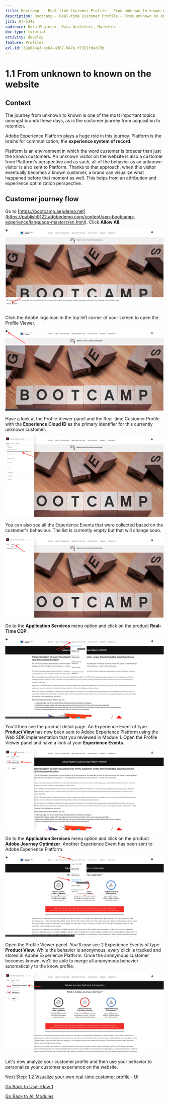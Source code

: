 ```yaml
---
title: Bootcamp -  Real-time Customer Profile - From unknown to known on the website
description: Bootcamp - Real-time Customer Profile - From unknown to known on the website
jira: KT-5342
audience: Data Engineer, Data Architect, Marketer
doc-type: tutorial
activity: develop
feature: Profiles
exl-id: 32a084a3-4c04-4367-947e-f7151fdad73b
---
```

# 1.1 From unknown to known on the website

## Context

The journey from unknown to known is one of the most important topics amongst brands these days, as is the customer journey from acquisition to retention. 

Adobe Experience Platform plays a huge role in this journey. Platform is the brains for communication, the **experience system of record**.

Platform is an environment in which the word customer is broader than just the known customers. An unknown visitor on the website is also a customer from Platform's perspective and as such, all of the behavior as an unknown visitor is also sent to Platform. Thanks to that approach, when this visitor eventually becomes a known customer, a brand can visualize what happened before that moment as well. This helps from an attribution and experience optimization perspective.

## Customer journey flow

Go to [https://bootcamp.aepdemo.net](https://publish9122.adobedemo.com/content/aep-bootcamp-experience/language-masters/en.html). Click **Allow All**.

![DSN](./images/web8.png)

Click the Adobe logo icon in the top left corner of your screen to open the Profile Viewer.
  
![Demo](./images/pv1.png)

Have a look at the Profile Viewer panel and the Real-time Customer Profile with the **Experience Cloud ID** as the primary identifier for this currently unknown customer.
      
![Demo](./images/pv2.png)

You can also see all the Experience Events that were collected based on the customer's behaviour. The list is currently empty but that will change soon.

![Demo](./images/pv3.png)

Go to the **Application Services** menu option and click on the product **Real-Time CDP**.

![Demo](./images/pv4.png)

You'll then see the product detail page. An Experience Event of type **Product View** has now been sent to Adobe Experience Platform using the Web SDK implementation that you reviewed in Module 1. Open the Profile Viewer panel and have a look at your **Experience Events**.
  
![Demo](./images/pv5.png)
  
Go to the **Application Services** menu option and click on the product **Adobe Journey Optimizer**. Another Experience Event has been sent to Adobe Experience Platform. 
  
![Demo](./images/pv7.png)
  
Open the Profile Viewer panel. You'll now see 2 Experience Events of type **Product View**. While the behavior is anonymous, every click is tracked and stored in Adobe Experience Platform. Once the anonymous customer becomes known, we'll be able to merge all anonymous behavior automatically to the know profile.
  
![Demo](./images/pv8.png)

Let's now analyze your customer profile and then use your behavior to personalize your customer experience on the website.

Next Step: [1.2 Visualize your own real-time customer profile - UI](./ex2.md)

[Go Back to User Flow 1](./uc1.md)

[Go Back to All Modules](../../overview.md)
